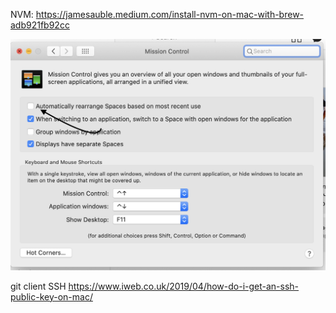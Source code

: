 NVM: https://jamesauble.medium.com/install-nvm-on-mac-with-brew-adb921fb92cc

![](assets/mac-windows-order.png)

git client SSH  https://www.iweb.co.uk/2019/04/how-do-i-get-an-ssh-public-key-on-mac/

